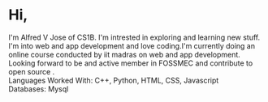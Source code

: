 <h1>Hi,</h1>
   <p>I'm Alfred V Jose of CS1B. I'm intrested in exploring and learning new stuff. I'm into web and app development and love coding.I'm currently doing an online course conducted by iit madras on web and app development. Looking forward to be and active member in FOSSMEC and contribute to open source .<br/>
Languages Worked With: C++, Python, HTML, CSS, Javascript<br/>
Databases: Mysql</p>
 
 
